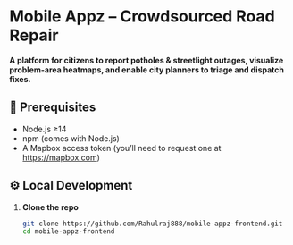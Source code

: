 # Mobile Appz – Crowdsourced Road Repair

**A platform for citizens to report potholes & streetlight outages, visualize problem-area heatmaps, and enable city planners to triage and dispatch fixes.**

## 🚀 Prerequisites

- Node.js ≥14  
- npm (comes with Node.js)  
- A Mapbox access token (you’ll need to request one at https://mapbox.com)

## ⚙️ Local Development

1. **Clone the repo**  
   ```bash
   git clone https://github.com/Rahulraj888/mobile-appz-frontend.git
   cd mobile-appz-frontend

